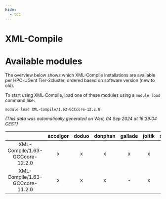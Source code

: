 ```yaml
---
hide:
  - toc
---
```


XML-Compile
===========

# Available modules


The overview below shows which XML-Compile installations are available per HPC-UGent Tier-2cluster, ordered based on software version (new to old).

To start using XML-Compile, load one of these modules using a `module load` command like:

```shell
module load XML-Compile/1.63-GCCcore-12.2.0
```

*(This data was automatically generated on Wed, 04 Sep 2024 at 16:39:04 CEST)*  

| |accelgor|doduo|donphan|gallade|joltik|shinx|skitty|
| :---: | :---: | :---: | :---: | :---: | :---: | :---: | :---: |
|XML-Compile/1.63-GCCcore-12.2.0|x|x|x|x|x|-|x|
|XML-Compile/1.63-GCCcore-11.2.0|x|x|x|-|x|-|x|
